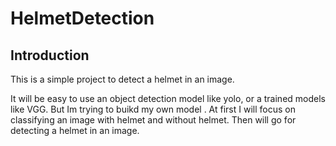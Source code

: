 # HelmetDetection

## Introduction

This is a simple project to detect a helmet in an image.

It will be easy to use an object detection model like yolo, or a trained models like VGG.
But Im trying to buikd my own model . At first I will focus on classifying an image with helmet and without helmet. 
Then will go for detecting a helmet in an image.
